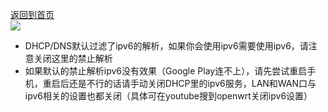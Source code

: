 [返回到首页](https://ledewrt.github.io)                  
[![](https://pic.downk.cc/item/5e6ee25ee83c3a1e3a3bddcc.png)](https://pic.downk.cc/item/5e6ee25ee83c3a1e3a3bddcc.png)          
* DHCP/DNS默认过滤了ipv6的解析，如果你会使用ipv6需要使用ipv6，请注意关闭这里的禁止解析                 
* 如果默认的禁止解析ipv6没有效果（Google Play连不上），请先尝试重启手机，重启后还是不行的话请手动关闭DHCP里的ipv6服务，LAN和WAN口与ipv6相关的设置也都关闭（具体可在youtube搜到openwrt关闭ipv6设置）                 
